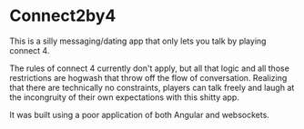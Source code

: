 # Connect2by4

This is a silly messaging/dating app that only lets you talk by playing connect 4.

The rules of connect 4 currently don't apply, but all that logic and all those restrictions are hogwash that throw off the flow of conversation. Realizing that there are technically no constraints, players can talk freely and laugh at the incongruity of their own expectations with this shitty app.

It was built using a poor application of both Angular and websockets.
